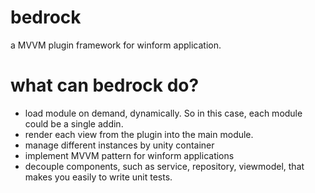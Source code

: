 # bedrock
a MVVM plugin framework for winform application. 

# what can bedrock do?
- load module on demand, dynamically. So in this case, each module could be a single addin.
- render each view from the plugin into the main module.
- manage different instances by unity container
- implement MVVM pattern for winform applications
- decouple components, such as service, repository, viewmodel, that makes you easily to write unit tests.
